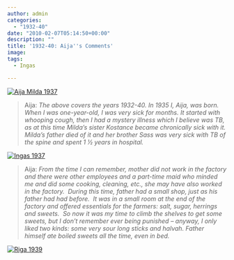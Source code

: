 ```yaml
---
author: admin
categories:
  - "1932-40"
date: "2010-02-07T05:14:50+00:00"
description: ""
title: '1932-40: Aija''s Comments'
image: 
tags:
  - Ingas

---
```

[![Aija Milda 1937](http://farm3.static.flickr.com/2781/4271487938_d995876a02.jpg)](http://www.flickr.com/photos/64918212@N00/4271487938/ "Aija Milda 1937")

> Aija: _The above covers the years 1932-40. In 1935 I, Aija, was born. When I was one-year-old, I was very sick for months. It started with whooping cough, then I had a mystery illness which I believe was TB, as at this time Milda’s sister Kostance became chronically sick with it. Milda’s father died of it and her brother Sass was very sick with TB of the spine and spent 1 ½ years in hospital._

[![Ingas 1937](http://farm3.static.flickr.com/2727/4271497406_66fb6709f8.jpg)](http://www.flickr.com/photos/64918212@N00/4271497406/ "Ingas 1937")

> Aija: _From the time I can remember, mother did not work in the factory and there were other employees and a part-time maid who minded me and did some cooking, cleaning, etc., she may have also worked in the factory.  During this time, father had a small shop, just as his father had had before.  It was in a small room at the end of the factory and offered essentials for the farmers: salt, sugar, herrings and sweets.  So now it was my time to climb the shelves to get some sweets, but I don’t remember ever being punished – anyway, I only liked two kinds: some very sour long sticks and halvah. Father himself ate boiled sweets all the time, even in bed._

[![Riga 1939](http://farm3.static.flickr.com/2718/4273630434_264ebd8d65.jpg)](http://www.flickr.com/photos/64918212@N00/4273630434/ "Riga 1939")
